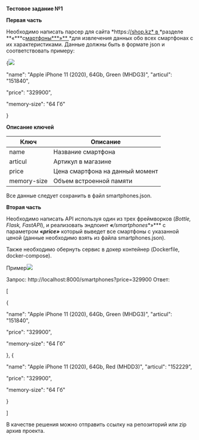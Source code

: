 **Тестовое задание №1**

**Первая часть**

Необходимо написать парсер для сайта *https:/[/shop.kz* в ](https://shop.kz)*разделе **«***с[мартфоны***»** ](https://shop.kz/smartfony/filter/almaty-is-v_nalichii-or-ojidaem-or-dostavim/apply)*для извлечения данных обо всех смартфонах с их характеристиками. Данные должны быть в формате json и соответствовать примеру:

{![](Aspose.Words.0ff407c6-1b99-472e-8df4-d68085e19268.001.png)

"name": "Apple iPhone 11 (2020), 64Gb, Green (MHDG3)", "articul": "151840",

"price": "329900",

"memory-size": "64 Гб"

}

**Описание ключей**



|**Ключ**|**Описание**|
| - | - |
|name|Название смартфона|
|articul|Артикул в магазине|
|price|Цена смартфона на данный момент|
|memory-size|Объем встроенной памяти|

Все данные следует сохранить в файл smartphones.json. 

**Вторая часть**

Необходимо написать API используя один из трех фреймворков (*Bottle, Flask, FastAPI*), и реализовать эндпоинт ***«**/smartphones**»*** с параметром **«***price**»*** который выведет все смартфоны с указанной ценой (данные необходимо взять из файла smartphones.json).

Также необходимо обернуть сервис в докер контейнер (Dockerfile, docker-compose).

Пример![](Aspose.Words.0ff407c6-1b99-472e-8df4-d68085e19268.002.png)

Запрос: http://localhost:8000/smartphones?price=329900 Ответ:

[

{

"name": "Apple iPhone 11 (2020), 64Gb, Green (MHDG3)", "articul": "151840",

"price": "329900",

"memory-size": "64 Гб"

}, {

"name": "Apple iPhone 11 (2020), 64Gb, Red (MHDD3)", "articul": "152229",

"price": "329900",

"memory-size": "64 Гб"

}

]

В качестве решения можно отправить ссылку на репозиторий или zip архив проекта.

